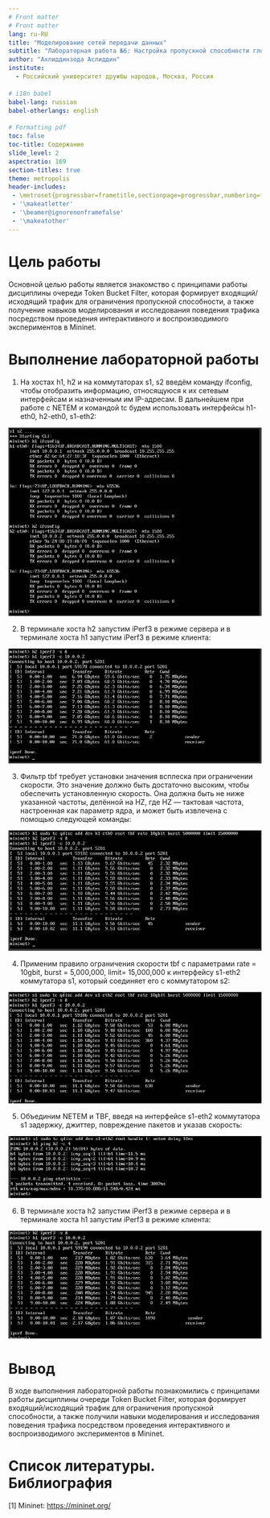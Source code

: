 ```yaml
---
# Front matter
# Front matter
lang: ru-RU
title: "Моделирование сетей передачи данных"
subtitle: "Лабораторная работа №6: Настройка пропускной способности глобальной сети с помощью Token Bucket Filter"
author: "Ахлиддинзода Аслиддин"
institute:
  - Российский университет дружбы народов, Москва, Россия

# i18n babel
babel-lang: russian
babel-otherlangs: english

# Formatting pdf
toc: false
toc-title: Содержание
slide_level: 2
aspectratio: 169
section-titles: true
theme: metropolis
header-includes:
 - \metroset{progressbar=frametitle,sectionpage=progressbar,numbering=fraction}
 - '\makeatletter'
 - '\beamer@ignorenonframefalse'
 - '\makeatother'
---
```



# Цель работы

Основной целью работы является знакомство с принципами работы дисциплины очереди Token Bucket Filter, которая формирует входящий/исходящий трафик для ограничения пропускной способности, а также получение навыков моделирования и исследования поведения трафика посредством проведения интерактивного и воспроизводимого экспериментов в Mininet.

# Выполнение лабораторной работы

1. На хостах h1, h2 и на коммутаторах s1, s2 введём команду ifconfig, чтобы отобразить информацию, относящуюся к их сетевым интерфейсам и назначенным им IP-адресам. В дальнейшем при работе с NETEM и командой tc будем использовать интерфейсы h1-eth0, h2-eth0, s1-eth2:

![Отображение информации их сетевых интерфейсов и IP-адресов](image/1.PNG)

2. В терминале хоста h2 запустим iPerf3 в режиме сервера и в терминале хоста h1 запустим iPerf3 в режиме клиента:

![Проверка](image/2.PNG)

3. Фильтр tbf требует установки значения всплеска при ограничении скорости. Это значение должно быть достаточно высоким, чтобы обеспечить установленную скорость. Она должна быть не ниже указанной частоты, делённой на HZ, где HZ — тактовая частота, настроенная как параметр ядра, и может быть извлечена с помощью следующей команды:

![Установка значения всплеска при ограничении скорости для фильтра tbf](image/3.PNG)

4. Применим правило ограничения скорости tbf с параметрами rate = 10gbit, burst = 5,000,000, limit= 15,000,000 к интерфейсу s1-eth2 коммутатора s1, который соединяет его с коммутатором s2:

![Применение правила ограничения скорости tbf](image/4.PNG)

5. Объединим NETEM и TBF, введя на интерфейсе s1-eth2 коммутатора s1 задержку, джиттер, повреждение пакетов и указав скорость:

![Проверка](image/5.PNG)

6. В терминале хоста h2 запустим iPerf3 в режиме сервера и в терминале хоста h1 запустим iPerf3 в режиме клиента:

![Запуск iPerf3 ](image/6.PNG)

# Вывод

В ходе выполнения лабораторной работы познакомились с принципами работы дисциплины очереди Token Bucket Filter, которая формирует входящий/исходящий трафик для ограничения пропускной способности, а также получили навыки моделирования и исследования поведения трафика посредством проведения интерактивного и воспроизводимого экспериментов в Mininet.

# Список литературы. Библиография

[1] Mininet: https://mininet.org/